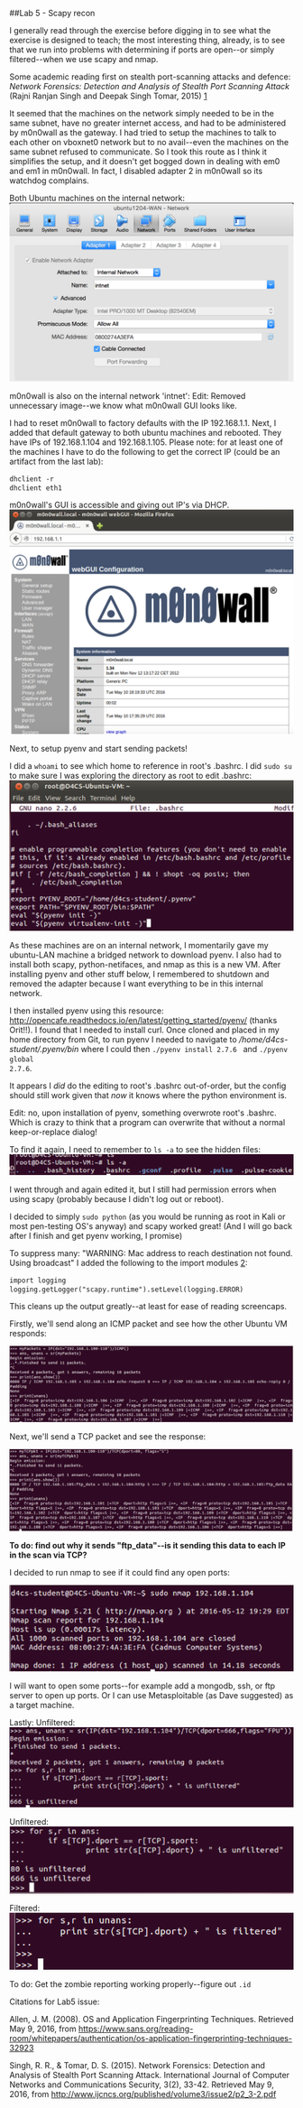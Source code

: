 ##Lab 5 - Scapy recon

I generally read through the exercise before digging in to see what the exercise is designed to teach; the most interesting thing, already, is to see that we run into problems with determining if ports are open--or simply filtered--when we use scapy and nmap.

Some academic reading first on stealth port-scanning attacks and defence: 
<em>Network Forensics: Detection and Analysis of Stealth Port Scanning Attack</em> (Rajni Ranjan Singh and Deepak Singh Tomar, 2015) [1]

It seemed that the machines on the network simply needed to be in the same subnet, have no greater internet access, and had to be administered by m0n0wall as the gateway.  I had tried to setup the machines to talk to each other on vboxnet0 network but to no avail--even the machines on the same subnet refused to communicate.  So I took this route as I think it simplifies the setup, and it doesn't get bogged down in dealing with em0 and em1 in m0n0wall. In fact, I disabled adapter 2 in m0n0wall so its watchdog complains.

Both Ubuntu machines on the internal network:
![Both ubuntu machines on internal network](/images/ubuntu-wan_and_lan_on_internal_network.png)

m0n0wall is also on the internal network 'intnet':
Edit: Removed unnecessary image--we know what m0n0wall GUI looks like.

I had to reset m0n0wall to factory defaults with the IP 192.168.1.1.  Next, I added that default gateway to both ubuntu machines and rebooted. They have IPs of 192.168.1.104 and 192.168.1.105.
Please note:  for at least one of the machines I have to do the following to get the correct IP (could be an artifact from the last lab):

    dhclient -r
    dhclient eth1
    
    
m0n0wall's GUI is accessible and giving out IP's via DHCP.  
![m0n0wall GUI is accessible](/images/m0n0wall_gui_accessible.png)

Next, to setup pyenv and start sending packets!

I did a <code>whoami</code> to see which home to reference in root's .bashrc.
I did <code>sudo su</code> to make sure I was exploring the directory as root to edit .bashrc:
![Root's .bashrc edited](/images/roots_bashrc.png)

As these machines are on an internal network, I momentarily gave my ubuntu-LAN machine a bridged network to download pyenv. I also had to install both scapy, python-netifaces, and nmap as this is a new VM.  After installing pyenv and other stuff below, I remembered to shutdown and removed the adapter because I want everything to be in this internal network.

I then installed pyenv using this resource: http://opencafe.readthedocs.io/en/latest/getting_started/pyenv/ (thanks Orit!!).
I found that I needed to install curl.  Once cloned and placed in my home directory from Git, to run pyenv I needed to navigate to <em>/home/d4cs-student/.pyenv/bin</em> where I could then <code>./pyenv install 2.7.6
</code> and <code>./pyenv global 2.7.6</code>.

It appears I _did_ do the editing to root's .bashrc out-of-order, but the config should still work given that _now_ it knows where the python environment is.  

Edit: no, upon installation of pyenv, something overwrote root's .bashrc.  Which is crazy to think that a program can overwrite that without a normal keep-or-replace dialog!

To find it again, I need to remember to <code>ls -a</code> to see the hidden files:
![ls -a](/images/LAB5-using_ls-a.png)

I went through and again edited it, but I still had permission errors when using scapy (probably because I didn't log out or reboot).

I decided to simply <code>sudo python</code> (as you would be running as root in Kali or most pen-testing OS's anyway) and scapy worked great! (And I will go back after I finish and get pyenv working, I promise)

To suppress many: "WARNING: Mac address to reach destination not found. Using broadcast" I added the following to the import modules  [2]:

    import logging
    logging.getLogger("scapy.runtime").setLevel(logging.ERROR)

This cleans up the output greatly--at least for ease of reading screencaps.

Firstly, we'll send along an ICMP packet and see how the other Ubuntu VM responds:

![python shell, scapy, and an ICMP packet](/images/LAB5-scapy-ICMP.png)

Next, we'll send a TCP packet and see the response:

![python shell, scapy, and a TCP packet](/images/LAB5-scapy-TCP.png)

**To do:  find out why it sends "ftp_data"--is it sending this data to each IP in the scan via TCP?**

I decided to run nmap to see if it could find any open ports:

![using nmap on remote Ubuntu VM](/images/LAB5-using_nmap.png)

I will want to open some ports--for example add a mongodb, ssh, or ftp server to open up ports.  Or I can use Metasploitable (as Dave suggested) as a target machine.


Lastly:
Unfiltered:
![Unfiltered:](/images/Lab5-unfiltered1.png)

Unfiltered:
![Unfiltered:](/images/Lab5-unfiltered2.png)

Filtered:
![Filtered:](/images/Lab5-filtered.png)


To do:
Get the zombie reporting working properly--figure out <code>.id</code>




Citations for Lab5 issue:

Allen, J. M. (2008). OS and Application Fingerprinting Techniques. Retrieved May 9, 2016, from https://www.sans.org/reading-room/whitepapers/authentication/os-application-fingerprinting-techniques-32923 

Singh, R. R., & Tomar, D. S. (2015). Network Forensics: Detection and Analysis of Stealth Port Scanning Attack. International Journal of Computer Networks and Communications Security, 3(2), 33-42. Retrieved May 9, 2016, from http://www.ijcncs.org/published/volume3/issue2/p2_3-2.pdf


[1]: http://www.ijcncs.org/published/volume3/issue2/p2_3-2.pdf        "Singh and Tomar, 2015"
[2]: http://resources.infosecinstitute.com/what-is-scapy/
